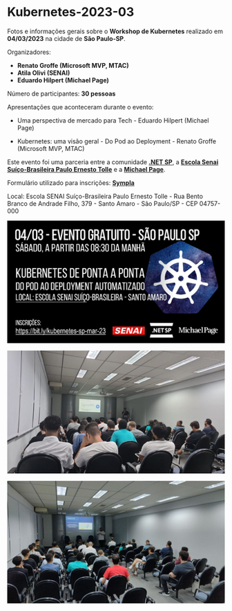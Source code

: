 # Kubernetes-2023-03
Fotos e informações gerais sobre o **Workshop de Kubernetes** realizado em **04/03/2023** na cidade de **São Paulo-SP**.

Organizadores:
- **Renato Groffe (Microsoft MVP, MTAC)**
- **Atila Olivi (SENAI)**
- **Eduardo Hilpert (Michael Page)**

Número de participantes: **30 pessoas**

Apresentações que aconteceram durante o evento:
* Uma perspectiva de mercado para Tech - Eduardo Hilpert (Michael Page)

* Kubernetes: uma visão geral - Do Pod ao Deployment - Renato Groffe (Microsoft MVP, MTAC)

Este evento foi uma parceria entre a comunidade [**.NET SP**](https://www.meetup.com/dotnet-Sao-Paulo/), a [**Escola Senai Suíço-Brasileira Paulo Ernesto Tolle**](https://suicobrasileira.sp.senai.br/) e a [**Michael Page**](https://www.michaelpage.com.br/).

Formulário utilizado para inscrições: [**Sympla**](https://www.sympla.com.br/evento/kubernetes-de-ponta-a-ponta-do-pod-ao-deployment-automatizado-gratuito-e-presencial/1876047)

Local: Escola SENAI Suíço-Brasileira Paulo Ernesto Tolle - Rua Bento Branco de Andrade Filho, 379 - Santo Amaro - São Paulo/SP - CEP 04757-000

![Banner do evento](img/kubernetes-2023-03.jfif)

![Renato palestrando](img/photo_4918203103061323637_y.jpg)

![Eduardo palestrando](img/photo_4918203103061323641_y.jpg)
